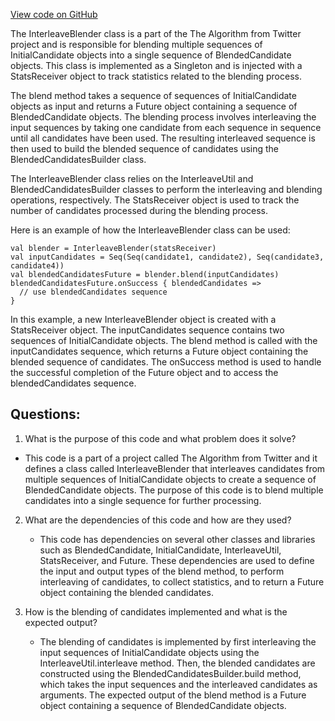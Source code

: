 [View code on GitHub](https://github.com/misbahsy/the-algorithm/cr-mixer/server/src/main/scala/com/twitter/cr_mixer/blender/InterleaveBlender.scala)

The InterleaveBlender class is a part of the The Algorithm from Twitter project and is responsible for blending multiple sequences of InitialCandidate objects into a single sequence of BlendedCandidate objects. This class is implemented as a Singleton and is injected with a StatsReceiver object to track statistics related to the blending process.

The blend method takes a sequence of sequences of InitialCandidate objects as input and returns a Future object containing a sequence of BlendedCandidate objects. The blending process involves interleaving the input sequences by taking one candidate from each sequence in sequence until all candidates have been used. The resulting interleaved sequence is then used to build the blended sequence of candidates using the BlendedCandidatesBuilder class.

The InterleaveBlender class relies on the InterleaveUtil and BlendedCandidatesBuilder classes to perform the interleaving and blending operations, respectively. The StatsReceiver object is used to track the number of candidates processed during the blending process.

Here is an example of how the InterleaveBlender class can be used:

```
val blender = InterleaveBlender(statsReceiver)
val inputCandidates = Seq(Seq(candidate1, candidate2), Seq(candidate3, candidate4))
val blendedCandidatesFuture = blender.blend(inputCandidates)
blendedCandidatesFuture.onSuccess { blendedCandidates =>
  // use blendedCandidates sequence
}
```

In this example, a new InterleaveBlender object is created with a StatsReceiver object. The inputCandidates sequence contains two sequences of InitialCandidate objects. The blend method is called with the inputCandidates sequence, which returns a Future object containing the blended sequence of candidates. The onSuccess method is used to handle the successful completion of the Future object and to access the blendedCandidates sequence.
## Questions: 
 1. What is the purpose of this code and what problem does it solve?
   - This code is a part of a project called The Algorithm from Twitter and it defines a class called InterleaveBlender that interleaves candidates from multiple sequences of InitialCandidate objects to create a sequence of BlendedCandidate objects. The purpose of this code is to blend multiple candidates into a single sequence for further processing.
   
2. What are the dependencies of this code and how are they used?
   - This code has dependencies on several other classes and libraries such as BlendedCandidate, InitialCandidate, InterleaveUtil, StatsReceiver, and Future. These dependencies are used to define the input and output types of the blend method, to perform interleaving of candidates, to collect statistics, and to return a Future object containing the blended candidates.

3. How is the blending of candidates implemented and what is the expected output?
   - The blending of candidates is implemented by first interleaving the input sequences of InitialCandidate objects using the InterleaveUtil.interleave method. Then, the blended candidates are constructed using the BlendedCandidatesBuilder.build method, which takes the input sequences and the interleaved candidates as arguments. The expected output of the blend method is a Future object containing a sequence of BlendedCandidate objects.